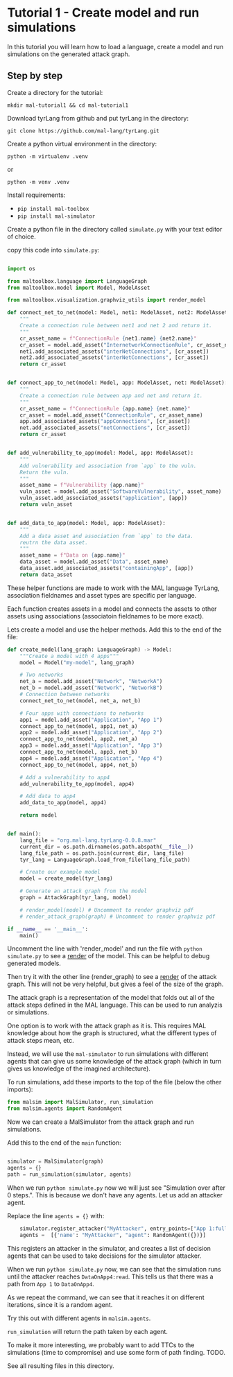 # Tutorial 1 - Create model and run simulations

In this tutorial you will learn how to load a language, create a model and run simulations on the generated attack graph.

## Step by step

Create a directory for the tutorial:

`mkdir mal-tutorial1 && cd mal-tutorial1`

Download tyrLang from github and put tyrLang in the directory:

`git clone https://github.com/mal-lang/tyrLang.git`

Create a python virtual environment in the directory:

`python -m virtualenv .venv`

or

`python -m venv .venv`

Install requirements: 
- `pip install mal-toolbox`
- `pip install mal-simulator`

Create a python file in the directory called `simulate.py` with your text editor of choice.

copy this code into `simulate.py`:

```python

import os

from maltoolbox.language import LanguageGraph
from maltoolbox.model import Model, ModelAsset

from maltoolbox.visualization.graphviz_utils import render_model

def connect_net_to_net(model: Model, net1: ModelAsset, net2: ModelAsset):
    """
    Create a connection rule between net1 and net 2 and return it.
    """
    cr_asset_name = f"ConnectionRule {net1.name} {net2.name}"
    cr_asset = model.add_asset("InternetworkConnectionRule", cr_asset_name)
    net1.add_associated_assets("interNetConnections", [cr_asset])
    net2.add_associated_assets("interNetConnections", [cr_asset])
    return cr_asset


def connect_app_to_net(model: Model, app: ModelAsset, net: ModelAsset):
    """
    Create a connection rule between app and net and return it.
    """
    cr_asset_name = f"ConnectionRule {app.name} {net.name}"
    cr_asset = model.add_asset("ConnectionRule", cr_asset_name)
    app.add_associated_assets("appConnections", [cr_asset])
    net.add_associated_assets("netConnections", [cr_asset])
    return cr_asset


def add_vulnerability_to_app(model: Model, app: ModelAsset):
    """
    Add vulnerability and association from `app` to the vuln.
    Return the vuln.
    """
    asset_name = f"Vulnerability {app.name}"
    vuln_asset = model.add_asset("SoftwareVulnerability", asset_name)
    vuln_asset.add_associated_assets("application", [app])
    return vuln_asset


def add_data_to_app(model: Model, app: ModelAsset):
    """
    Add a data asset and association from `app` to the data.
    reutrn the data asset.
    """
    asset_name = f"Data on {app.name}"
    data_asset = model.add_asset("Data", asset_name)
    data_asset.add_associated_assets("containingApp", [app])
    return data_asset


```

These helper functions are made to work with the MAL language TyrLang, association fieldnames and asset types are specific per language.

Each function creates assets in a model and connects the assets to other assets using associations (associatoin fieldnames to be more exact).

Lets create a model and use the helper methods. Add this to the end of the file:

```python
def create_model(lang_graph: LanguageGraph) -> Model:
    """Create a model with 4 apps"""
    model = Model("my-model", lang_graph)

    # Two networks
    net_a = model.add_asset("Network", "NetworkA")
    net_b = model.add_asset("Network", "NetworkB")
    # Connection between networks
    connect_net_to_net(model, net_a, net_b)

    # Four apps with connections to networks
    app1 = model.add_asset("Application", "App 1")
    connect_app_to_net(model, app1, net_a)
    app2 = model.add_asset("Application", "App 2")
    connect_app_to_net(model, app2, net_a)
    app3 = model.add_asset("Application", "App 3")
    connect_app_to_net(model, app3, net_b)
    app4 = model.add_asset("Application", "App 4")
    connect_app_to_net(model, app4, net_b)

    # Add a vulnerability to app4
    add_vulnerability_to_app(model, app4)

    # Add data to app4
    add_data_to_app(model, app4)

    return model


def main():
    lang_file = "org.mal-lang.tyrLang-0.0.8.mar"
    current_dir = os.path.dirname(os.path.abspath(__file__))
    lang_file_path = os.path.join(current_dir, lang_file)
    tyr_lang = LanguageGraph.load_from_file(lang_file_path)

    # Create our example model
    model = create_model(tyr_lang)

    # Generate an attack graph from the model
    graph = AttackGraph(tyr_lang, model)

    # render_model(model) # Uncomment to render graphviz pdf
    # render_attack_graph(graph) # Uncomment to render graphviz pdf

if __name__ == '__main__':
    main()
```

Uncomment the line with 'render_model' and run the file with `python simulate.py` to see a [render](my-model.gv.pdf) of the model. This can be helpful to debug generated models.

Then try it with the other line (render_graph) to see a [render](my-attack-graph.gv.pdf) of the attack graph. This will not be very helpful, but gives a feel of the size of the graph.

The attack graph is a representation of the model that folds out all of the attack steps defined in the MAL language. This can be used to run analyzis or simulations.

One option is to work with the attack graph as it is. This requires MAL knowledge about how the graph is structured, what the different types of attack steps mean, etc.

Instead, we will use the `mal-simulator` to run simulations with different agents that can give us some knowledge of the attack graph (which in turn gives us knowledge of the imagined architecture).

To run simulations, add these imports to the top of the file (below the other imports):

```python
from malsim import MalSimulator, run_simulation
from malsim.agents import RandomAgent
```

Now we can create a MalSimulator from the attack graph and run simulations.

Add this to the end of the `main` function:

```python

simulator = MalSimulator(graph)
agents = {}
path = run_simulation(simulator, agents)

```

When we run `python simulate.py` now we will just see "Simulation over after 0 steps.". This is because we don't have any agents. Let us add an attacker agent.

Replace the line `agents = {}` with:

```python
    simulator.register_attacker("MyAttacker", entry_points=["App 1:fullAccess"], goals=["DataOnApp4:read"])
    agents =  [{'name': "MyAttacker", "agent": RandomAgent({})}]
```

This registers an attacker in the simulator, and creates a list of decision agents that can be used to take decisions for the simulator attacker.

When we run `python simulate.py` now, we can see that the simulation runs until the attacker reaches `DataOnApp4:read`.
This tells us that there was a path from `App 1` to `DataOnApp4`.

As we repeat the command, we can see that it reaches it on different iterations, since it is a random agent.

Try this out with different agents in `malsim.agents`.

`run_simulation` will return the path taken by each agent.

To make it more interesting, we probably want to add TTCs to the simulations (time to compromise) and use some form of path finding. TODO.

See all resulting files in this directory.
